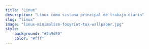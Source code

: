 ```yaml
---
title: "Linux"
description: "Linux como sistema principal de trabajo diario"
slug: "linux"
image: "linux-minimalism-foxyriot-tux-wallpaper.jpg"
style:
    background: "#2a9d50"
    color: "#fff"
---
```

